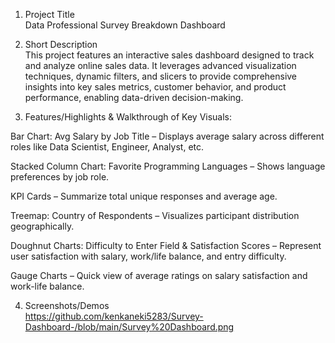 1) Project Title         
Data Professional Survey Breakdown Dashboard

2) Short Description     
This project features an interactive sales dashboard designed to track and analyze online sales data. It leverages advanced visualization techniques, dynamic filters, and slicers to provide comprehensive insights into key sales metrics, customer behavior, and product performance, enabling data-driven decision-making.
       
3) Features/Highlights & Walkthrough of Key Visuals:

Bar Chart: Avg Salary by Job Title – Displays average salary across different roles like Data Scientist, Engineer, Analyst, etc.

Stacked Column Chart: Favorite Programming Languages – Shows language preferences by job role.

KPI Cards – Summarize total unique responses and average age.

Treemap: Country of Respondents – Visualizes participant distribution geographically.

Doughnut Charts: Difficulty to Enter Field & Satisfaction Scores – Represent user satisfaction with salary, work/life balance, and entry difficulty.

Gauge Charts – Quick view of average ratings on salary satisfaction and work-life balance.

4) Screenshots/Demos  
https://github.com/kenkaneki5283/Survey-Dashboard-/blob/main/Survey%20Dashboard.png    
